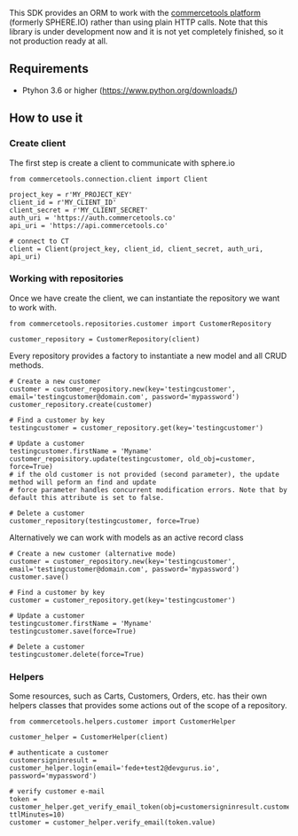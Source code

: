 This SDK provides an ORM to work with the [commercetools platform](http://www.commercetools.com/) (formerly SPHERE.IO) rather than using plain HTTP calls.
Note that this library is under development now and it is not yet completely finished, so it not production ready at all.

## Requirements
* Ptyhon 3.6 or higher (https://www.python.org/downloads/)

## How to use it

### Create client
The first step is create a client to communicate with sphere.io
```
from commercetools.connection.client import Client

project_key = r'MY_PROJECT_KEY'
client_id = r'MY_CLIENT_ID'
client_secret = r'MY_CLIENT_SECRET'
auth_uri = 'https://auth.commercetools.co'
api_uri = 'https://api.commercetools.co'

# connect to CT
client = Client(project_key, client_id, client_secret, auth_uri, api_uri)
```

### Working with repositories 
Once we have create the client, we can instantiate the repository we want to work with.
```
from commercetools.repositories.customer import CustomerRepository

customer_repository = CustomerRepository(client)
```

Every repository provides a factory to instantiate a new model and all CRUD methods.
```
# Create a new customer
customer = customer_repository.new(key='testingcustomer', email='testingcustomer@domain.com', password='mypassword')
customer_repository.create(customer)

# Find a customer by key
testingcustomer = customer_repository.get(key='testingcustomer')

# Update a customer
testingcustomer.firstName = 'Myname'
customer_repoisitory.update(testingcustomer, old_obj=customer, force=True)
# if the old customer is not provided (second parameter), the update method will peform an find and update
# force parameter handles concurrent modification errors. Note that by default this attribute is set to false.

# Delete a customer
customer_repository(testingcustomer, force=True)
```

Alternatively we can work with models as an active record class
```
# Create a new customer (alternative mode)
customer = customer_repository.new(key='testingcustomer', email='testingcustomer@domain.com', password='mypassword')
customer.save()

# Find a customer by key
customer = customer_repository.get(key='testingcustomer')

# Update a customer
testingcustomer.firstName = 'Myname'
testingcustomer.save(force=True)

# Delete a customer
testingcustomer.delete(force=True)
```

### Helpers
Some resources, such as Carts, Customers, Orders, etc. has their own helpers classes that provides some actions out of the scope of a repository.
```
from commercetools.helpers.customer import CustomerHelper

customer_helper = CustomerHelper(client)

# authenticate a customer
customersigninresult = customer_helper.login(email='fede+test2@devgurus.io', password='mypassword')

# verify customer e-mail
token = customer_helper.get_verify_email_token(obj=customersigninresult.customer, ttlMinutes=10)
customer = customer_helper.verify_email(token.value)
```
